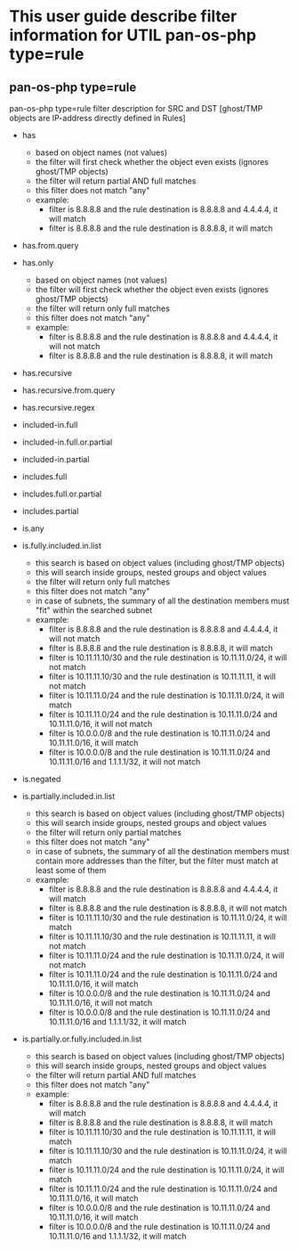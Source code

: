 This user guide describe filter information for UTIL pan-os-php type=rule
===

pan-os-php type=rule
---

pan-os-php type=rule filter description for SRC and DST
[ghost/TMP objects are IP-address directly defined in Rules]

- has
    - based on object names (not values)
    - the filter will first check whether the object even exists (ignores ghost/TMP objects)
    - the filter will return partial AND full matches
    - this filter does not match "any"
    - example: 
        - filter is 8.8.8.8 and the rule destination is 8.8.8.8 and 4.4.4.4, it will match
        - filter is 8.8.8.8 and the rule destination is 8.8.8.8, it will match

- has.from.query

- has.only 
    - based on object names (not values)
    - the filter will first check whether the object even exists (ignores ghost/TMP objects)
    - the filter will return only full matches
    - this filter does not match "any"
    - example:
        - filter is 8.8.8.8 and the rule destination is 8.8.8.8 and 4.4.4.4, it will not match
        - filter is 8.8.8.8 and the rule destination is 8.8.8.8, it will match

- has.recursive

- has.recursive.from.query

- has.recursive.regex

- included-in.full

- included-in.full.or.partial

- included-in.partial

- includes.full

- includes.full.or.partial

- includes.partial

- is.any

- is.fully.included.in.list 
    - this search is based on object values (including ghost/TMP objects)
    - this will search inside groups, nested groups and object values
    - the filter will return only full matches
    - this filter does not match "any"
    - in case of subnets, the summary of all the destination members must "fit" within the searched subnet
    - example:
        - filter is 8.8.8.8 and the rule destination is 8.8.8.8 and 4.4.4.4, it will not match 
        - filter is 8.8.8.8 and the rule destination is 8.8.8.8, it will match
        - filter is 10.11.11.10/30 and the rule destination is 10.11.11.0/24, it will not match
        - filter is 10.11.11.10/30 and the rule destination is 10.11.11.11, it will not match
        - filter is 10.11.11.0/24 and the rule destination is 10.11.11.0/24, it will match
        - filter is 10.11.11.0/24 and the rule destination is 10.11.11.0/24 and 10.11.11.0/16, it will not match
        - filter is 10.0.0.0/8 and the rule destination is 10.11.11.0/24 and 10.11.11.0/16, it will match
        - filter is 10.0.0.0/8 and the rule destination is 10.11.11.0/24 and 10.11.11.0/16 and 1.1.1.1/32, it will not match

- is.negated

- is.partially.included.in.list
    - this search is based on object values (including ghost/TMP objects)
    - this will search inside groups, nested groups and object values
    - the filter will return only partial matches
    - this filter does not match "any"
    - in case of subnets, the summary of all the destination members must contain more addresses than the filter, but the filter must match at least some of them 
    - example:
        - filter is 8.8.8.8 and the rule destination is 8.8.8.8 and 4.4.4.4, it will match
        - filter is 8.8.8.8 and the rule destination is 8.8.8.8, it will not match
        - filter is 10.11.11.10/30 and the rule destination is 10.11.11.0/24, it will match
        - filter is 10.11.11.10/30 and the rule destination is 10.11.11.11, it will not match
        - filter is 10.11.11.0/24 and the rule destination is 10.11.11.0/24, it will not match
        - filter is 10.11.11.0/24 and the rule destination is 10.11.11.0/24 and 10.11.11.0/16, it will match
        - filter is 10.0.0.0/8 and the rule destination is 10.11.11.0/24 and 10.11.11.0/16, it will not match
        - filter is 10.0.0.0/8 and the rule destination is 10.11.11.0/24 and 10.11.11.0/16 and 1.1.1.1/32, it will match

- is.partially.or.fully.included.in.list 
    - this search is based on object values (including ghost/TMP objects)
    - this will search inside groups, nested groups and object values
    - the filter will return partial AND full matches
    - this filter does not match "any"
    - example:
        - filter is 8.8.8.8 and the rule destination is 8.8.8.8 and 4.4.4.4, it will match
        - filter is 8.8.8.8 and the rule destination is 8.8.8.8, it will match
        - filter is 10.11.11.10/30 and the rule destination is 10.11.11.11, it will match
        - filter is 10.11.11.10/30 and the rule destination is 10.11.11.0/24, it will match
        - filter is 10.11.11.0/24 and the rule destination is 10.11.11.0/24, it will match
        - filter is 10.11.11.0/24 and the rule destination is 10.11.11.0/24 and 10.11.11.0/16, it will match
        - filter is 10.0.0.0/8 and the rule destination is 10.11.11.0/24 and 10.11.11.0/16, it will match
        - filter is 10.0.0.0/8 and the rule destination is 10.11.11.0/24 and 10.11.11.0/16 and 1.1.1.1/32, it will match
